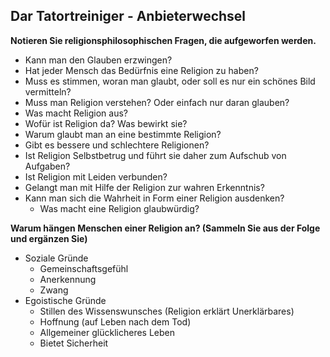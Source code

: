 ## Dar Tatortreiniger - Anbieterwechsel

**Notieren Sie religionsphilosophischen Fragen, die aufgeworfen werden.**

- Kann man den Glauben erzwingen?
- Hat jeder Mensch das Bedürfnis eine Religion zu haben?
- Muss es stimmen, woran man glaubt, oder soll es nur ein schönes Bild vermitteln?
- Muss man Religion verstehen? Oder einfach nur daran glauben?
- Was macht Religion aus?
- Wofür ist Religion da? Was bewirkt sie?
- Warum glaubt man an eine bestimmte Religion?
- Gibt es bessere und schlechtere Religionen?
- Ist Religion Selbstbetrug und führt sie daher zum Aufschub von Aufgaben?
- Ist Religion mit Leiden verbunden?
- Gelangt man mit Hilfe der Religion zur wahren Erkenntnis?
- Kann man sich die Wahrheit in Form einer Religion ausdenken?
  - Was macht eine Religion glaubwürdig?



**Warum hängen Menschen einer Religion an? (Sammeln Sie aus der Folge und ergänzen Sie)**

- Soziale Gründe
    - Gemeinschaftsgefühl
    - Anerkennung
    - Zwang
- Egoistische Gründe
    - Stillen des Wissenswunsches (Religion erklärt Unerklärbares)
    - Hoffnung (auf Leben nach dem Tod)
    - Allgemeiner glücklicheres Leben
    - Bietet Sicherheit
